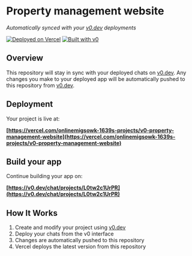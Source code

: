 # Property management website

*Automatically synced with your [v0.dev](https://v0.dev) deployments*

[![Deployed on Vercel](https://img.shields.io/badge/Deployed%20on-Vercel-black?style=for-the-badge&logo=vercel)](https://vercel.com/onlinemigsowk-1639s-projects/v0-property-management-website)
[![Built with v0](https://img.shields.io/badge/Built%20with-v0.dev-black?style=for-the-badge)](https://v0.dev/chat/projects/L0tw2c1UrPR)

## Overview

This repository will stay in sync with your deployed chats on [v0.dev](https://v0.dev).
Any changes you make to your deployed app will be automatically pushed to this repository from [v0.dev](https://v0.dev).

## Deployment

Your project is live at:

**[https://vercel.com/onlinemigsowk-1639s-projects/v0-property-management-website](https://vercel.com/onlinemigsowk-1639s-projects/v0-property-management-website)**

## Build your app

Continue building your app on:

**[https://v0.dev/chat/projects/L0tw2c1UrPR](https://v0.dev/chat/projects/L0tw2c1UrPR)**

## How It Works

1. Create and modify your project using [v0.dev](https://v0.dev)
2. Deploy your chats from the v0 interface
3. Changes are automatically pushed to this repository
4. Vercel deploys the latest version from this repository

